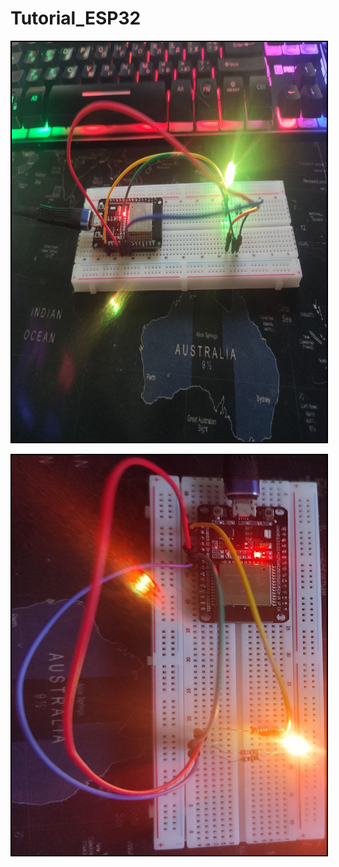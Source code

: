 # Tutorial_ESP32

<p align="center">
  <img src="lessons_arduino/img/Sample_1.jpg" alt="Led Smooth" width="800" height="640" style="border: 2px solid black;" />
</p>

<p align="center">
  <img src="lessons_arduino/img/Sample_2.jpg" alt="Led Superbuoyancy" width="800" height="640" style="border: 2px solid black;" />
</p>
